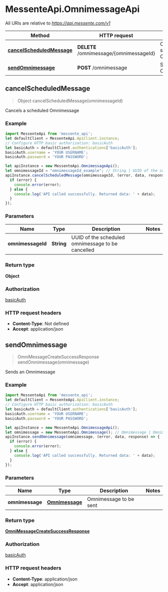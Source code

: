 # MessenteApi.OmnimessageApi

All URIs are relative to *https://api.messente.com/v1*

Method | HTTP request | Description
------------- | ------------- | -------------
[**cancelScheduledMessage**](OmnimessageApi.md#cancelScheduledMessage) | **DELETE** /omnimessage/{omnimessageId} | Cancels a scheduled Omnimessage
[**sendOmnimessage**](OmnimessageApi.md#sendOmnimessage) | **POST** /omnimessage | Sends an Omnimessage



## cancelScheduledMessage

> Object cancelScheduledMessage(omnimessageId)

Cancels a scheduled Omnimessage

### Example

```javascript
import MessenteApi from 'messente_api';
let defaultClient = MessenteApi.ApiClient.instance;
// Configure HTTP basic authorization: basicAuth
let basicAuth = defaultClient.authentications['basicAuth'];
basicAuth.username = 'YOUR USERNAME';
basicAuth.password = 'YOUR PASSWORD';

let apiInstance = new MessenteApi.OmnimessageApi();
let omnimessageId = "omnimessageId_example"; // String | UUID of the scheduled omnimessage to be cancelled
apiInstance.cancelScheduledMessage(omnimessageId, (error, data, response) => {
  if (error) {
    console.error(error);
  } else {
    console.log('API called successfully. Returned data: ' + data);
  }
});
```

### Parameters


Name | Type | Description  | Notes
------------- | ------------- | ------------- | -------------
 **omnimessageId** | **String**| UUID of the scheduled omnimessage to be cancelled | 

### Return type

**Object**

### Authorization

[basicAuth](../README.md#basicAuth)

### HTTP request headers

- **Content-Type**: Not defined
- **Accept**: application/json


## sendOmnimessage

> OmniMessageCreateSuccessResponse sendOmnimessage(omnimessage)

Sends an Omnimessage

### Example

```javascript
import MessenteApi from 'messente_api';
let defaultClient = MessenteApi.ApiClient.instance;
// Configure HTTP basic authorization: basicAuth
let basicAuth = defaultClient.authentications['basicAuth'];
basicAuth.username = 'YOUR USERNAME';
basicAuth.password = 'YOUR PASSWORD';

let apiInstance = new MessenteApi.OmnimessageApi();
let omnimessage = new MessenteApi.Omnimessage(); // Omnimessage | Omnimessage to be sent
apiInstance.sendOmnimessage(omnimessage, (error, data, response) => {
  if (error) {
    console.error(error);
  } else {
    console.log('API called successfully. Returned data: ' + data);
  }
});
```

### Parameters


Name | Type | Description  | Notes
------------- | ------------- | ------------- | -------------
 **omnimessage** | [**Omnimessage**](Omnimessage.md)| Omnimessage to be sent | 

### Return type

[**OmniMessageCreateSuccessResponse**](OmniMessageCreateSuccessResponse.md)

### Authorization

[basicAuth](../README.md#basicAuth)

### HTTP request headers

- **Content-Type**: application/json
- **Accept**: application/json

